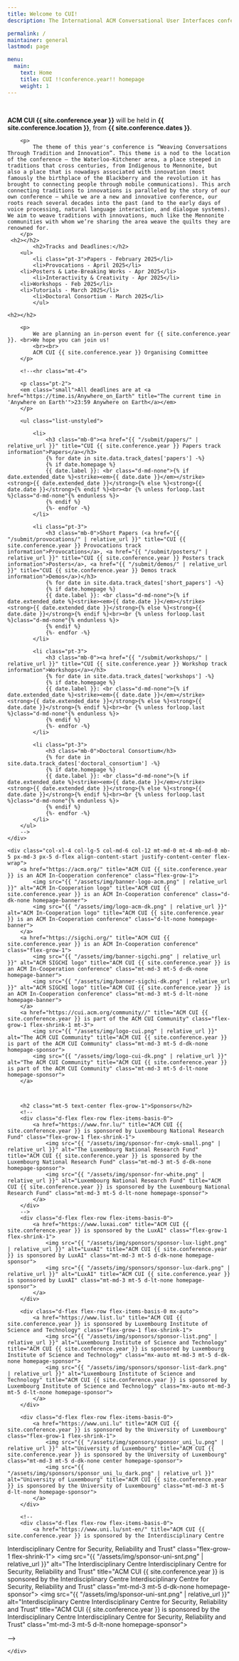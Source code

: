 ```yaml
---
title: Welcome to CUI!
description: The International ACM Conversational User Interfaces conference for !!conference.year!! will take place in !!conference.location!! from !!conference.dates!!.

permalink: /
maintainer: general
lastmod: page

menu:
  main:
    text: Home
    title: CUI !!conference.year!! homepage
    weight: 1
---
```


<br>

<div class="row">
    <!-- <div class="col-xl-12 col-lg-12 col-md-12 col-12"> -->
    <div class="col-xl-8 col-lg-7 col-12">
        <p>
            <strong>ACM CUI {{ site.conference.year }}</strong> will be held in <strong>{{ site.conference.location }}</strong>, from <strong>{{ site.conference.dates }}</strong>. 
        </p>

        <p>
            The theme of this year's conference is “Weaving Conversations Through Tradition and Innovation”. This theme is a nod to the location of the conference – the Waterloo-Kitchener area, a place steeped in traditions that cross centuries, from Indigenous to Mennonite, but also a place that is nowadays associated with innovation (most famously the birthplace of the Blackberry and the revolution it has brought to connecting people through mobile communications). This arch connecting traditions to innovations is paralleled by the story of our own conference – while we are a new and innovative conference, our roots reach several decades into the past (and to the early days of voice processing, natural language interaction, and dialogue systems). We aim to weave traditions with innovations, much like the Mennonite communities with whom we’re sharing the area weave the quilts they are renowned for.
        </p>
	 <h2></h2>
    		<h2>Tracks and Deadlines:</h2>
  		<ul>
    		<li class="pt-3">Papers - February 2025</li>
       		<li>Provocations - April 2025</li>
	  	<li>Posters & Late-Breaking Works - Apr 2025</li>
     		<li>Interactivity & Creativity - Apr 2025</li>
		<li>Workshops - Feb 2025</li>
   		<li>Tutorials - March 2025</li>
      		<li>Doctoral Consortium - March 2025</li>	   
       		</ul>

	<h2></h2>

		<p>
			We are planning an in-person event for {{ site.conference.year }}. <br>We hope you can join us!
			<br><br>
			ACM CUI {{ site.conference.year }} Organising Committee
		</p>

		<!--<hr class="mt-4">
		
		<p class="pt-2">
		<em class="small">All deadlines are at <a href="https://time.is/Anywhere_on_Earth" title="The current time in 'Anywhere on Earth'">23:59 Anywhere on Earth</a></em>
		</p>

		<ul class="list-unstyled">

			<li>
				<h3 class="mb-0"><a href="{{ "/submit/papers/" | relative_url }}" title="CUI {{ site.conference.year }} Papers track information">Papers</a></h3>
				{% for date in site.data.track_dates['papers'] -%}
				{% if date.homepage %}
				{{ date.label }}: <br class="d-md-none">{% if date.extended_date %}<strike><em>{{ date.date }}</em></strike> <strong>{{ date.extended_date }}</strong>{% else %}<strong>{{ date.date }}</strong>{% endif %}<br><br {% unless forloop.last %}class="d-md-none"{% endunless %}>
				{% endif %}
				{%- endfor -%}
			</li>

			<li class="pt-3">
				<h3 class="mb-0">Short Papers (<a href="{{ "/submit/provocations/" | relative_url }}" title="CUI {{ site.conference.year }} Provocations track information">Provocations</a>, <a href="{{ "/submit/posters/" | relative_url }}" title="CUI {{ site.conference.year }} Posters track information">Posters</a>, <a href="{{ "/submit/demos/" | relative_url }}" title="CUI {{ site.conference.year }} Demos track information">Demos</a>)</h3>
				{% for date in site.data.track_dates['short_papers'] -%}
				{% if date.homepage %}
				{{ date.label }}: <br class="d-md-none">{% if date.extended_date %}<strike><em>{{ date.date }}</em></strike> <strong>{{ date.extended_date }}</strong>{% else %}<strong>{{ date.date }}</strong>{% endif %}<br><br {% unless forloop.last %}class="d-md-none"{% endunless %}>
				{% endif %}
				{%- endfor -%}
			</li>

			<li class="pt-3">
				<h3 class="mb-0"><a href="{{ "/submit/workshops/" | relative_url }}" title="CUI {{ site.conference.year }} Workshop track information">Workshops</a></h3>
				{% for date in site.data.track_dates['workshops'] -%}
				{% if date.homepage %}
				{{ date.label }}: <br class="d-md-none">{% if date.extended_date %}<strike><em>{{ date.date }}</em></strike> <strong>{{ date.extended_date }}</strong>{% else %}<strong>{{ date.date }}</strong>{% endif %}<br><br {% unless forloop.last %}class="d-md-none"{% endunless %}>
				{% endif %}
				{%- endfor -%}
			</li>

			<li class="pt-3">
				<h3 class="mb-0">Doctoral Consortium</h3>
				{% for date in site.data.track_dates['doctoral_consortium'] -%}
				{% if date.homepage %}
				{{ date.label }}: <br class="d-md-none">{% if date.extended_date %}<strike><em>{{ date.date }}</em></strike> <strong>{{ date.extended_date }}</strong>{% else %}<strong>{{ date.date }}</strong>{% endif %}<br><br {% unless forloop.last %}class="d-md-none"{% endunless %}>
				{% endif %}
				{%- endfor -%}
			</li>
		</ul>
		-->
	</div>

	<div class="col-xl-4 col-lg-5 col-md-6 col-12 mt-md-0 mt-4 mb-md-0 mb-5 px-md-3 px-5 d-flex align-content-start justify-content-center flex-wrap">
		<a href="https://acm.org/" title="ACM CUI {{ site.conference.year }} is an ACM In-Cooperation conference" class="flex-grow-1">
			<img src="{{ "/assets/img/banner-logo-acm.png" | relative_url }}" alt="ACM In-Cooperation logo" title="ACM CUI {{ site.conference.year }} is an ACM In-Cooperation conference" class="d-dk-none homepage-banner">
			<img src="{{ "/assets/img/logo-acm-dk.png" | relative_url }}" alt="ACM In-Cooperation logo" title="ACM CUI {{ site.conference.year }} is an ACM In-Cooperation conference" class="d-lt-none homepage-banner">
		</a>
		<a href="https://sigchi.org/" title="ACM CUI {{ site.conference.year }} is an ACM In-Cooperation conference" class="flex-grow-1">
			<img src="{{ "/assets/img/banner-sigchi.png" | relative_url }}" alt="ACM SIGCHI logo" title="ACM CUI {{ site.conference.year }} is an ACM In-Cooperation conference" class="mt-md-3 mt-5 d-dk-none homepage-banner">
			<img src="{{ "/assets/img/banner-sigchi-dk.png" | relative_url }}" alt="ACM SIGCHI logo" title="ACM CUI {{ site.conference.year }} is an ACM In-Cooperation conference" class="mt-md-3 mt-5 d-lt-none homepage-banner">
		</a>
		<a href="https://cui.acm.org/community//" title="ACM CUI {{ site.conference.year }} is part of the ACM CUI Community" class="flex-grow-1 flex-shrink-1 mt-3">
			<img src="{{ "/assets/img/logo-cui.png" | relative_url }}" alt="The ACM CUI Community" title="ACM CUI {{ site.conference.year }} is part of the ACM CUI Community" class="mt-md-3 mt-5 d-dk-none homepage-sponsor">
			<img src="{{ "/assets/img/logo-cui-dk.png" | relative_url }}" alt="The ACM CUI Community" title="ACM CUI {{ site.conference.year }} is part of the ACM CUI Community" class="mt-md-3 mt-5 d-lt-none homepage-sponsor">
		</a>
	

		
		<h2 class="mt-5 text-center flex-grow-1">Sponsors</h2>
		<!--
		<div class="d-flex flex-row flex-items-basis-0">
			<a href="https://www.fnr.lu/" title="ACM CUI {{ site.conference.year }} is sponsored by Luxembourg National Research Fund" class="flex-grow-1 flex-shrink-1">
				<img src="{{ "/assets/img/sponsor-fnr-cmyk-small.png" | relative_url }}" alt="The Luxembourg National Research Fund" title="ACM CUI {{ site.conference.year }} is sponsored by the Luxembourg National Research Fund" class="mt-md-3 mt-5 d-dk-none homepage-sponsor">
				<img src="{{ "/assets/img/sponsor-fnr-white.png" | relative_url }}" alt="Luxembourg National Research Fund" title="ACM CUI {{ site.conference.year }} is sponsored by the Luxembourg National Research Fund" class="mt-md-3 mt-5 d-lt-none homepage-sponsor">
			</a>
		</div>
		-->
		<div class="d-flex flex-row flex-items-basis-0">
			<a href="https://www.luxai.com" title="ACM CUI {{ site.conference.year }} is sponsored by the LuxAI" class="flex-grow-1 flex-shrink-1">
				<img src="{{ "/assets/img/sponsors/sponsor-lux-light.png" | relative_url }}" alt="LuxAI" title="ACM CUI {{ site.conference.year }} is sponsored by LuxAI" class="mt-md-3 mt-5 d-dk-none homepage-sponsor">
				<img src="{{ "/assets/img/sponsors/sponsor-lux-dark.png" | relative_url }}" alt="LuxAI" title="ACM CUI {{ site.conference.year }} is sponsored by LuxAI" class="mt-md-3 mt-5 d-lt-none homepage-sponsor">
			</a>
		</div>
		
		<div class="d-flex flex-row flex-items-basis-0 mx-auto">
			<a href="https://www.list.lu" title="ACM CUI {{ site.conference.year }} is sponsored by Luxembourg Institute of Science and Technology" class="flex-grow-1 flex-shrink-1">
				<img src="{{ "/assets/img/sponsors/sponsor-list.png" | relative_url }}" alt="Luxembourg Institute of Science and Technology" title="ACM CUI {{ site.conference.year }} is sponsored by Luxembourg Institute of Science and Technology" class="mx-auto mt-md-3 mt-5 d-dk-none homepage-sponsor">
				<img src="{{ "/assets/img/sponsors/sponsor-list-dark.png" | relative_url }}" alt="Luxembourg Institute of Science and Technology" title="ACM CUI {{ site.conference.year }} is sponsored by Luxembourg Institute of Science and Technology" class="mx-auto mt-md-3 mt-5 d-lt-none homepage-sponsor">
			</a>
		</div>

		<div class="d-flex flex-row flex-items-basis-0">
			<a href="https://www.uni.lu" title="ACM CUI {{ site.conference.year }} is sponsored by the University of Luxembourg" class="flex-grow-1 flex-shrink-1">
				<img src="{{ "/assets/img/sponsors/sponsor_uni_lu.png" | relative_url }}" alt="University of Luxembourg" title="ACM CUI {{ site.conference.year }} is sponsored by the University of Luxembourg" class="mt-md-3 mt-5 d-dk-none center homepage-sponsor">
				<img src="{{ "/assets/img/sponsors/sponsor_uni_lu_dark.png" | relative_url }}" alt="University of Luxembourg" title="ACM CUI {{ site.conference.year }} is sponsored by the University of Luxembourg" class="mt-md-3 mt-5 d-lt-none homepage-sponsor">
			</a>
		</div>

		<!--
		<div class="d-flex flex-row flex-items-basis-0">
			<a href="https://www.uni.lu/snt-en/" title="ACM CUI {{ site.conference.year }} is sponsored by the Interdisciplinary Centre
Interdisciplinary Centre for Security, Reliability and Trust" class="flex-grow-1 flex-shrink-1">
				<img src="{{ "/assets/img/sponsor-uni-snt.png" | relative_url }}" alt="The Interdisciplinary Centre
Interdisciplinary Centre for Security, Reliability and Trust" title="ACM CUI {{ site.conference.year }} is sponsored by the Interdisciplinary Centre
Interdisciplinary Centre for Security, Reliability and Trust" class="mt-md-3 mt-5 d-dk-none homepage-sponsor">
				<img src="{{ "/assets/img/sponsor-uni-snt.png" | relative_url }}" alt="Interdisciplinary Centre
Interdisciplinary Centre for Security, Reliability and Trust" title="ACM CUI {{ site.conference.year }} is sponsored by the Interdisciplinary Centre
Interdisciplinary Centre for Security, Reliability and Trust" class="mt-md-3 mt-5 d-lt-none homepage-sponsor">
			</a>
		</div>
		-->
		
		
	</div>
</div>
